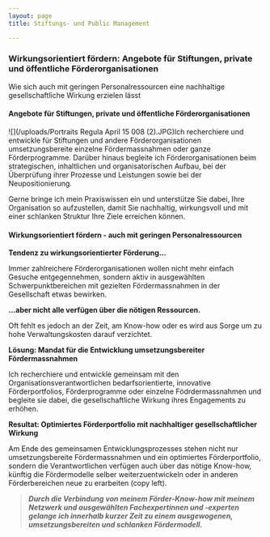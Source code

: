 ```yaml
---
layout: page
title: Stiftungs- und Public Management

---
```

### **Wirkungsorientiert fördern: Angebote für Stiftungen, private und öffentliche Förderorganisationen**

Wie sich auch mit geringen Personalressourcen eine nachhaltige gesellschaftliche Wirkung erzielen lässt

    

#### Angebote für Stiftungen, private und öffentliche Förderorganisationen

![](/uploads/Portraits Regula April 15 008 (2).JPG)Ich recherchiere und entwickle für Stiftungen und andere Förderorganisationen umsetzungsbereite einzelne Fördermassnahmen oder ganze Förderprogramme. Darüber hinaus begleite ich Förderorganisationen beim strategischen, inhaltlichen und organisatorischen Aufbau, bei der Überprüfung ihrer Prozesse und Leistungen sowie bei der Neupositionierung.

Gerne bringe ich mein Praxiswissen ein und unterstütze Sie dabei, Ihre Organisation so aufzustellen, damit Sie nachhaltig, wirkungsvoll und mit einer schlanken Struktur Ihre Ziele erreichen können.

#### Wirkungsorientiert fördern - auch mit geringen Personalressourcen

**Tendenz zu wirkungsorientierter Förderung…**

Immer zahlreichere Förderorganisationen wollen nicht mehr einfach Gesuche entgegennehmen, sondern aktiv in ausgewählten Schwerpunktbereichen mit gezielten Fördermassnahmen in der Gesellschaft etwas bewirken.

**…aber nicht alle verfügen über die nötigen Ressourcen.**

Oft fehlt es jedoch an der Zeit, am Know-how oder es wird aus Sorge um zu hohe Verwaltungskosten darauf verzichtet.

**Lösung: Mandat für die Entwicklung umsetzungsbereiter Fördermassnahmen**

Ich recherchiere und entwickle gemeinsam mit den Organisationsverantwortlichen bedarfsorientierte, innovative Förderportfolios, Förderprogramme oder einzelne Födrdermassnahmen und begleite sie dabei, die gesellschaftliche Wirkung ihres Engagements zu erhöhen.

**Resultat: Optimiertes Förderportfolio mit nachhaltiger gesellschaftlicher Wirkung**

Am Ende des gemeinsamen Entwicklungsprozesses stehen nicht nur umsetzungsbereite Fördermassnahmen und ein optimiertes Förderportfolio, sondern die Verantwortlichen verfügen auch über das nötige Know-how, künftig die Fördermodelle selber weiterzuentwickeln oder in anderen Förderbereichen neue zu erarbeiten (copy left).

> **_Durch die Verbindung von meinem Förder-Know-how mit meinem Netzwerk und ausgewählten Fachexpertinnen und -experten gelange ich innerhalb kurzer Zeit zu einem ausgewogenen, umsetzungsbereiten und schlanken Fördermodell._**